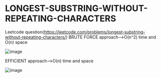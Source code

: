 # LONGEST-SUBSTRING-WITHOUT-REPEATING-CHARACTERS
Leetcode question(https://leetcode.com/problems/longest-substring-without-repeating-characters/)
BRUTE FORCE approach-->O(n^2) time and O(n) space

![image](https://user-images.githubusercontent.com/102652030/173072367-c09fba67-0c42-4989-b689-4eb07a80fec2.png)

EFFICIENT approach-->O(n) time and space

![image](https://user-images.githubusercontent.com/102652030/173072571-22cef1bf-74ad-42d1-a53f-ae9f1c067d2d.png)
